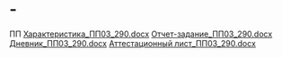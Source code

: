 # -
ПП
[Характеристика_ПП03_290.docx](https://github.com/user-attachments/files/19789419/_.03_290.docx)
[Отчет-задание_ПП03_290.docx](https://github.com/user-attachments/files/19789418/-._.03_290.docx)
[Дневник_ПП03_290.docx](https://github.com/user-attachments/files/19789417/_.03_290.docx)
[Аттестационный лист_ПП03_290.docx](https://github.com/user-attachments/files/19789416/_.03_290.docx)
